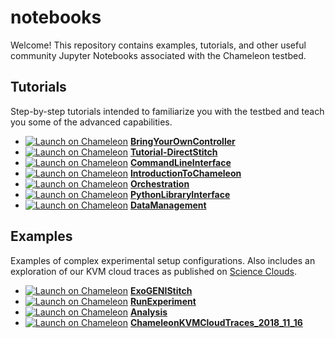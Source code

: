 # notebooks

Welcome! This repository contains examples, tutorials, and other useful community Jupyter Notebooks associated with the Chameleon testbed.

## Tutorials

Step-by-step tutorials intended to familiarize you with the testbed and teach you some of the advanced capabilities.

<!-- BEGIN LAUNCHERS tutorials -->
 
- [![Launch on Chameleon](https://img.shields.io/badge/launch-chameleon-brightgreen)](https://jupyter.chameleoncloud.org/import?source=git&src_path=chameleoncloud/notebooks&file_path=tutorials%2Fnetworking%2FBringYourOwnController.ipynb) **[BringYourOwnController](./tutorials/networking/BringYourOwnController.ipynb)**
- [![Launch on Chameleon](https://img.shields.io/badge/launch-chameleon-brightgreen)](https://jupyter.chameleoncloud.org/import?source=git&src_path=chameleoncloud/notebooks&file_path=tutorials%2Fnetworking%2FTutorial-DirectStitch.ipynb) **[Tutorial-DirectStitch](./tutorials/networking/Tutorial-DirectStitch.ipynb)**
- [![Launch on Chameleon](https://img.shields.io/badge/launch-chameleon-brightgreen)](https://jupyter.chameleoncloud.org/import?source=git&src_path=chameleoncloud/notebooks&file_path=tutorials%2Fgetting-started%2FCommandLineInterface.ipynb) **[CommandLineInterface](./tutorials/getting-started/CommandLineInterface.ipynb)**
- [![Launch on Chameleon](https://img.shields.io/badge/launch-chameleon-brightgreen)](https://jupyter.chameleoncloud.org/import?source=git&src_path=chameleoncloud/notebooks&file_path=tutorials%2Fgetting-started%2FIntroductionToChameleon.ipynb) **[IntroductionToChameleon](./tutorials/getting-started/IntroductionToChameleon.ipynb)**
- [![Launch on Chameleon](https://img.shields.io/badge/launch-chameleon-brightgreen)](https://jupyter.chameleoncloud.org/import?source=git&src_path=chameleoncloud/notebooks&file_path=tutorials%2Fgetting-started%2FOrchestration.ipynb) **[Orchestration](./tutorials/getting-started/Orchestration.ipynb)**
- [![Launch on Chameleon](https://img.shields.io/badge/launch-chameleon-brightgreen)](https://jupyter.chameleoncloud.org/import?source=git&src_path=chameleoncloud/notebooks&file_path=tutorials%2Fgetting-started%2FPythonLibraryInterface.ipynb) **[PythonLibraryInterface](./tutorials/getting-started/PythonLibraryInterface.ipynb)**
- [![Launch on Chameleon](https://img.shields.io/badge/launch-chameleon-brightgreen)](https://jupyter.chameleoncloud.org/import?source=git&src_path=chameleoncloud/notebooks&file_path=tutorials%2Fgetting-started%2FDataManagement.ipynb) **[DataManagement](./tutorials/getting-started/DataManagement.ipynb)**

<!-- END LAUNCHERS tutorials -->

## Examples

Examples of complex experimental setup configurations. Also includes an exploration of our KVM cloud traces as published on [Science Clouds](https://scienceclouds.org/cloud-traces/).

<!-- BEGIN LAUNCHERS examples -->
 
- [![Launch on Chameleon](https://img.shields.io/badge/launch-chameleon-brightgreen)](https://jupyter.chameleoncloud.org/import?source=git&src_path=chameleoncloud/notebooks&file_path=examples%2Fnetworking%2FExoGENIStitch.ipynb) **[ExoGENIStitch](./examples/networking/ExoGENIStitch.ipynb)**
- [![Launch on Chameleon](https://img.shields.io/badge/launch-chameleon-brightgreen)](https://jupyter.chameleoncloud.org/import?source=git&src_path=chameleoncloud/notebooks&file_path=examples%2Fpower-experiment%2FRunExperiment.ipynb) **[RunExperiment](./examples/power-experiment/RunExperiment.ipynb)**
- [![Launch on Chameleon](https://img.shields.io/badge/launch-chameleon-brightgreen)](https://jupyter.chameleoncloud.org/import?source=git&src_path=chameleoncloud/notebooks&file_path=examples%2Fpower-experiment%2FAnalysis.ipynb) **[Analysis](./examples/power-experiment/Analysis.ipynb)**
- [![Launch on Chameleon](https://img.shields.io/badge/launch-chameleon-brightgreen)](https://jupyter.chameleoncloud.org/import?source=git&src_path=chameleoncloud/notebooks&file_path=examples%2Fcloud_traces%2FChameleonKVMCloudTraces_2018_11_16.ipynb) **[ChameleonKVMCloudTraces_2018_11_16](./examples/cloud_traces/ChameleonKVMCloudTraces_2018_11_16.ipynb)**

<!-- END LAUNCHERS examples -->

